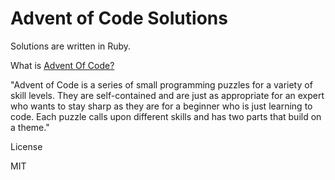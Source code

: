 # Advent of Code Solutions

Solutions are written in Ruby.

What is [Advent Of Code?](https://adventofcode.com)

"Advent of Code is a series of small programming puzzles for a variety of skill levels. They are self-contained and are just as appropriate for an expert who wants to stay sharp as they are for a beginner who is just learning to code. Each puzzle calls upon different skills and has two parts that build on a theme."

License

MIT
